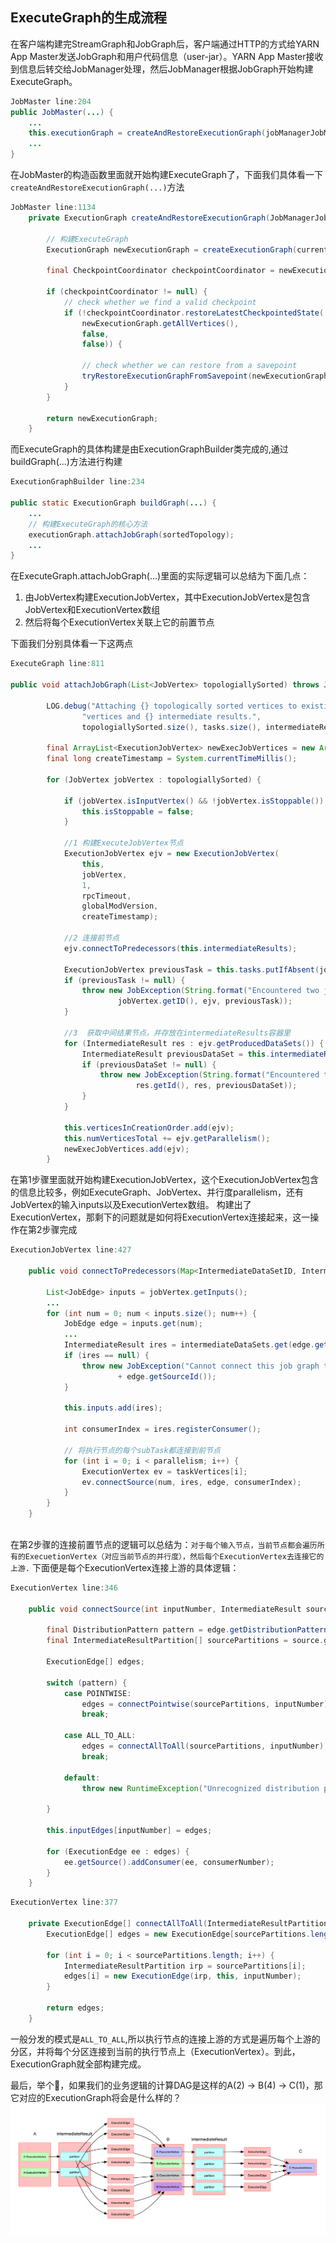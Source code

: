 ## ExecuteGraph的生成流程

在客户端构建完StreamGraph和JobGraph后，客户端通过HTTP的方式给YARN App Master发送JobGraph和用户代码信息（user-jar）。YARN App Master接收到信息后转交给JobManager处理，然后JobManager根据JobGraph开始构建ExecuteGraph。
```java
JobMaster line:204
public JobMaster(...) {
    ...
    this.executionGraph = createAndRestoreExecutionGraph(jobManagerJobMetricGroup);
    ...
}
```
在JobMaster的构造函数里面就开始构建ExecuteGraph了，下面我们具体看一下`createAndRestoreExecutionGraph(...)`方法
```java
JobMaster line:1134
	private ExecutionGraph createAndRestoreExecutionGraph(JobManagerJobMetricGroup currentJobManagerJobMetricGroup) throws Exception {

        // 构建ExecuteGraph
		ExecutionGraph newExecutionGraph = createExecutionGraph(currentJobManagerJobMetricGroup);

		final CheckpointCoordinator checkpointCoordinator = newExecutionGraph.getCheckpointCoordinator();

		if (checkpointCoordinator != null) {
			// check whether we find a valid checkpoint
			if (!checkpointCoordinator.restoreLatestCheckpointedState(
				newExecutionGraph.getAllVertices(),
				false,
				false)) {

				// check whether we can restore from a savepoint
				tryRestoreExecutionGraphFromSavepoint(newExecutionGraph, jobGraph.getSavepointRestoreSettings());
			}
		}

		return newExecutionGraph;
	}
```
而ExecuteGraph的具体构建是由ExecutionGraphBuilder类完成的,通过buildGraph(...)方法进行构建
```java
ExecutionGraphBuilder line:234

public static ExecutionGraph buildGraph(...) {
    ...
    // 构建ExecuteGraph的核心方法
    executionGraph.attachJobGraph(sortedTopology);
    ...
}
```
在ExecuteGraph.attachJobGraph(...)里面的实际逻辑可以总结为下面几点：
1. 由JobVertex构建ExecutionJobVertex，其中ExecutionJobVertex是包含JobVertex和ExecutionVertex数组
2. 然后将每个ExecutionVertex关联上它的前置节点

下面我们分别具体看一下这两点
```java
ExecuteGraph line:811

public void attachJobGraph(List<JobVertex> topologiallySorted) throws JobException {

		LOG.debug("Attaching {} topologically sorted vertices to existing job graph with {} " +
				"vertices and {} intermediate results.",
				topologiallySorted.size(), tasks.size(), intermediateResults.size());

		final ArrayList<ExecutionJobVertex> newExecJobVertices = new ArrayList<>(topologiallySorted.size());
		final long createTimestamp = System.currentTimeMillis();

		for (JobVertex jobVertex : topologiallySorted) {

			if (jobVertex.isInputVertex() && !jobVertex.isStoppable()) {
				this.isStoppable = false;
			}

			//1 构建ExecuteJobVertex节点
			ExecutionJobVertex ejv = new ExecutionJobVertex(
				this,
				jobVertex,
				1,
				rpcTimeout,
				globalModVersion,
				createTimestamp);

			//2 连接前节点
			ejv.connectToPredecessors(this.intermediateResults);

			ExecutionJobVertex previousTask = this.tasks.putIfAbsent(jobVertex.getID(), ejv);
			if (previousTask != null) {
				throw new JobException(String.format("Encountered two job vertices with ID %s : previous=[%s] / new=[%s]",
						jobVertex.getID(), ejv, previousTask));
			}

			//3  获取中间结果节点，并存放在intermediateResults容器里
			for (IntermediateResult res : ejv.getProducedDataSets()) {
				IntermediateResult previousDataSet = this.intermediateResults.putIfAbsent(res.getId(), res);
				if (previousDataSet != null) {
					throw new JobException(String.format("Encountered two intermediate data set with ID %s : previous=[%s] / new=[%s]",
							res.getId(), res, previousDataSet));
				}
			}

			this.verticesInCreationOrder.add(ejv);
			this.numVerticesTotal += ejv.getParallelism();
			newExecJobVertices.add(ejv);
		}
```
在第1步骤里面就开始构建ExecutionJobVertex，这个ExecutionJobVertex包含的信息比较多，例如ExecuteGraph、JobVertex、并行度parallelism，还有JobVertex的输入inputs以及ExecutionVertex数组。
构建出了ExecutionVertex，那剩下的问题就是如何将ExecutionVertex连接起来，这一操作在第2步骤完成
```java
ExecutionJobVertex line:427

	public void connectToPredecessors(Map<IntermediateDataSetID, IntermediateResult> intermediateDataSets) throws JobException {

		List<JobEdge> inputs = jobVertex.getInputs();
        ...
		for (int num = 0; num < inputs.size(); num++) {
			JobEdge edge = inputs.get(num);
		    ...
			IntermediateResult ires = intermediateDataSets.get(edge.getSourceId());
			if (ires == null) {
				throw new JobException("Cannot connect this job graph to the previous graph. No previous intermediate result found for ID "
						+ edge.getSourceId());
			}

			this.inputs.add(ires);

			int consumerIndex = ires.registerConsumer();

			// 将执行节点的每个subTask都连接到前节点
			for (int i = 0; i < parallelism; i++) {
				ExecutionVertex ev = taskVertices[i];
				ev.connectSource(num, ires, edge, consumerIndex);
			}
		}
	}
	
```
在第2步骤的连接前置节点的逻辑可以总结为：`对于每个输入节点，当前节点都会遍历所有的ExecuetionVertex（对应当前节点的并行度），然后每个ExecutionVertex去连接它的上游.` 下面便是每个ExecutionVertex连接上游的具体逻辑：

```java
ExecutionVertex line:346

	public void connectSource(int inputNumber, IntermediateResult source, JobEdge edge, int consumerNumber) {

		final DistributionPattern pattern = edge.getDistributionPattern();
		final IntermediateResultPartition[] sourcePartitions = source.getPartitions();

		ExecutionEdge[] edges;

		switch (pattern) {
			case POINTWISE:
				edges = connectPointwise(sourcePartitions, inputNumber);
				break;

			case ALL_TO_ALL:
				edges = connectAllToAll(sourcePartitions, inputNumber);
				break;

			default:
				throw new RuntimeException("Unrecognized distribution pattern.");

		}

		this.inputEdges[inputNumber] = edges;

		for (ExecutionEdge ee : edges) {
			ee.getSource().addConsumer(ee, consumerNumber);
		}
	}
```
```java
ExecutionVertex line:377

	private ExecutionEdge[] connectAllToAll(IntermediateResultPartition[] sourcePartitions, int inputNumber) {
		ExecutionEdge[] edges = new ExecutionEdge[sourcePartitions.length];

		for (int i = 0; i < sourcePartitions.length; i++) {
			IntermediateResultPartition irp = sourcePartitions[i];
			edges[i] = new ExecutionEdge(irp, this, inputNumber);
		}

		return edges;
	}
```

一般分发的模式是`ALL_TO_ALL`,所以执行节点的连接上游的方式是遍历每个上游的分区，并将每个分区连接到当前的执行节点上（ExecutionVertex）。到此，ExecutionGraph就全部构建完成。

最后，举个🌰，如果我们的业务逻辑的计算DAG是这样的A(2) -> B(4) -> C(1)，那它对应的ExecutionGraph将会是什么样的？
![ExecutionGraph](../../pics/flink/ExecutionGraph/ExecutionGraph1.png)
